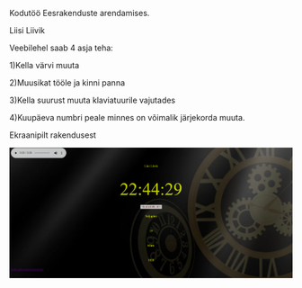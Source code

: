 Kodutöö Eesrakenduste arendamises.

Liisi Liivik

Veebilehel saab 4 asja teha:

1)Kella värvi muuta

2)Muusikat tööle ja kinni panna

3)Kella suurust muuta klaviatuurile vajutades

4)Kuupäeva numbri peale minnes on võimalik järjekorda muuta.

Ekraanipilt rakendusest

![Screenshot (23).png](https://github.com/lliisi/JS-KellaVeebileht/blob/master/Screenshot%20(23).png)


